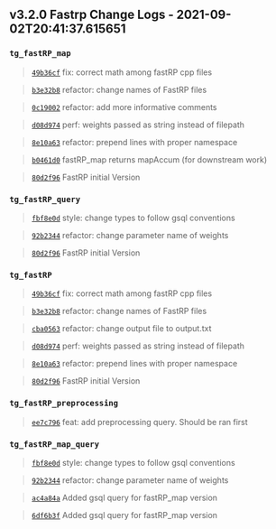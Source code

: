 
## v3.2.0 Fastrp Change Logs - 2021-09-02T20:41:37.615651

### `tg_fastRP_map`

> [`49b36cf`](https://github.com/tigergraph/gsql-graph-algorithms/commit/49b36cf786252ac978e728990a5fda073e57ad1f) fix: correct math among fastRP cpp files

> [`b3e32b8`](https://github.com/tigergraph/gsql-graph-algorithms/commit/b3e32b8a1c7a508421f5d2709cd8baa5a146beb5) refactor: change names of FastRP files

> [`0c19002`](https://github.com/tigergraph/gsql-graph-algorithms/commit/0c190022bcbf734cdc5016ab92e7b170bc4a4ee9) refactor: add more informative comments

> [`d08d974`](https://github.com/tigergraph/gsql-graph-algorithms/commit/d08d97485ccf9054a74ce2a75019b3a529e9080f) perf: weights passed as string instead of filepath

> [`8e10a63`](https://github.com/tigergraph/gsql-graph-algorithms/commit/8e10a634e8deef39eb1d77e2810871cfc5722e1f) refactor: prepend lines with proper namespace

> [`b0461d0`](https://github.com/tigergraph/gsql-graph-algorithms/commit/b0461d0473c38c2804dfe85b0a289f7f8c6e9ad7) fastRP_map returns mapAccum (for downstream work)

> [`80d2f96`](https://github.com/tigergraph/gsql-graph-algorithms/commit/80d2f96adb21242523a21a5b9ed8734750f5a19d) FastRP initial Version

### `tg_fastRP_query`

> [`fbf8e0d`](https://github.com/tigergraph/gsql-graph-algorithms/commit/fbf8e0d948ef61af5590b8f9398be9f5196245be) style: change types to follow gsql conventions

> [`92b2344`](https://github.com/tigergraph/gsql-graph-algorithms/commit/92b2344978452b4ae2af6c3d2a8200fa40d11f9e) refactor: change parameter name of weights

> [`80d2f96`](https://github.com/tigergraph/gsql-graph-algorithms/commit/80d2f96adb21242523a21a5b9ed8734750f5a19d) FastRP initial Version

### `tg_fastRP`

> [`49b36cf`](https://github.com/tigergraph/gsql-graph-algorithms/commit/49b36cf786252ac978e728990a5fda073e57ad1f) fix: correct math among fastRP cpp files

> [`b3e32b8`](https://github.com/tigergraph/gsql-graph-algorithms/commit/b3e32b8a1c7a508421f5d2709cd8baa5a146beb5) refactor: change names of FastRP files

> [`cba0563`](https://github.com/tigergraph/gsql-graph-algorithms/commit/cba05634fc0115b80f4d7544b248416410138fb2) refactor: change output file to output.txt

> [`d08d974`](https://github.com/tigergraph/gsql-graph-algorithms/commit/d08d97485ccf9054a74ce2a75019b3a529e9080f) perf: weights passed as string instead of filepath

> [`8e10a63`](https://github.com/tigergraph/gsql-graph-algorithms/commit/8e10a634e8deef39eb1d77e2810871cfc5722e1f) refactor: prepend lines with proper namespace

> [`80d2f96`](https://github.com/tigergraph/gsql-graph-algorithms/commit/80d2f96adb21242523a21a5b9ed8734750f5a19d) FastRP initial Version

### `tg_fastRP_preprocessing`

> [`ee7c796`](https://github.com/tigergraph/gsql-graph-algorithms/commit/ee7c796636c78fafe23951d3c5a49fe8189e71af) feat: add preprocessing query. Should be ran first

### `tg_fastRP_map_query`

> [`fbf8e0d`](https://github.com/tigergraph/gsql-graph-algorithms/commit/fbf8e0d948ef61af5590b8f9398be9f5196245be) style: change types to follow gsql conventions

> [`92b2344`](https://github.com/tigergraph/gsql-graph-algorithms/commit/92b2344978452b4ae2af6c3d2a8200fa40d11f9e) refactor: change parameter name of weights

> [`ac4a84a`](https://github.com/tigergraph/gsql-graph-algorithms/commit/ac4a84a1bdac3806ff481e3f833f20317458edb2) Added gsql query for fastRP_map version

> [`6df6b3f`](https://github.com/tigergraph/gsql-graph-algorithms/commit/6df6b3f89ae294f9e9c6a2739508063e0e49db50) Added gsql query for fastRP_map version
